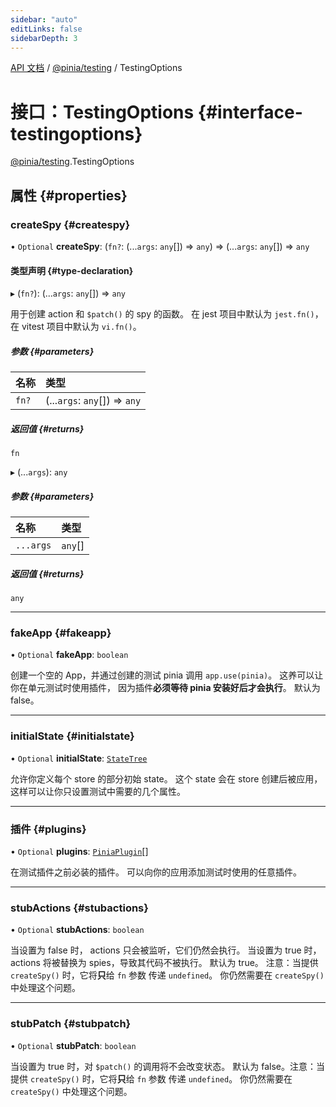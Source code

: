 ```yaml
---
sidebar: "auto"
editLinks: false
sidebarDepth: 3
---
```


[API 文档](../index.md) / [@pinia/testing](../modules/pinia_testing.md) / TestingOptions

# 接口：TestingOptions {#interface-testingoptions}

[@pinia/testing](../modules/pinia_testing.md).TestingOptions

## 属性 {#properties}

### createSpy {#createspy}

• `Optional` **createSpy**: (`fn?`: (...`args`: `any`[]) => `any`) => (...`args`: `any`[]) => `any`

#### 类型声明 {#type-declaration}

▸ (`fn?`): (...`args`: `any`[]) => `any`

用于创建 action 和 `$patch()` 的 spy 的函数。
在 jest 项目中默认为 `jest.fn()`，在 vitest 项目中默认为 `vi.fn()`。

##### 参数 {#parameters}

| 名称 | 类型 |
| :------ | :------ |
| `fn?` | (...`args`: `any`[]) => `any` |

##### 返回值 {#returns}

`fn`

▸ (...`args`): `any`

##### 参数 {#parameters}

| 名称 | 类型 |
| :------ | :------ |
| `...args` | `any`[] |

##### 返回值 {#returns}

`any`

___

### fakeApp {#fakeapp}

• `Optional` **fakeApp**: `boolean`

创建一个空的 App，并通过创建的测试 pinia 调用 `app.use(pinia)`。
这养可以让你在单元测试时使用插件，
因为插件**必须等待 pinia 安装好后才会执行**。
默认为 false。

___

### initialState {#initialstate}

• `Optional` **initialState**: [`StateTree`](../modules/pinia.md#statetree)

允许你定义每个 store 的部分初始 state。
这个 state 会在 store 创建后被应用，这样可以让你只设置测试中需要的几个属性。

___

### 插件 {#plugins}

• `Optional` **plugins**: [`PiniaPlugin`](pinia.PiniaPlugin.md)[]

在测试插件之前必装的插件。
可以向你的应用添加测试时使用的任意插件。

___

### stubActions {#stubactions}

• `Optional` **stubActions**: `boolean`

当设置为 false 时， actions 只会被监听，它们仍然会执行。
当设置为 true 时，actions 将被替换为 spies，导致其代码不被执行。
默认为 true。
注意：当提供 `createSpy()` 时，它将**只**给 `fn` 参数 传递 `undefined`。
你仍然需要在 `createSpy()` 中处理这个问题。

___

### stubPatch {#stubpatch}

• `Optional` **stubPatch**: `boolean`

当设置为 true 时，对 `$patch()` 的调用将不会改变状态。
默认为 false。注意：当提供 `createSpy()` 时，它将**只**给 `fn` 参数 传递 `undefined`。
你仍然需要在 `createSpy()` 中处理这个问题。
